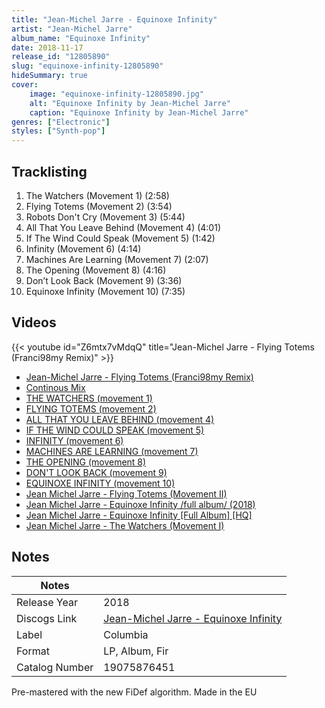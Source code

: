 ```yaml
---
title: "Jean-Michel Jarre - Equinoxe Infinity"
artist: "Jean-Michel Jarre"
album_name: "Equinoxe Infinity"
date: 2018-11-17
release_id: "12805890"
slug: "equinoxe-infinity-12805890"
hideSummary: true
cover:
    image: "equinoxe-infinity-12805890.jpg"
    alt: "Equinoxe Infinity by Jean-Michel Jarre"
    caption: "Equinoxe Infinity by Jean-Michel Jarre"
genres: ["Electronic"]
styles: ["Synth-pop"]
---
```


## Tracklisting
1. The Watchers (Movement 1)  (2:58)
2. Flying Totems (Movement 2)  (3:54)
3. Robots Don't Cry (Movement 3)  (5:44)
4. All That You Leave Behind (Movement 4)  (4:01)
5. If The Wind Could Speak (Movement 5)  (1:42)
6. Infinity (Movement 6)  (4:14)
7. Machines Are Learning (Movement 7)  (2:07)
8. The Opening (Movement 8) (4:16)
9. Don’t Look Back (Movement 9)  (3:36)
10. Equinoxe Infinity (Movement 10)  (7:35)

## Videos
{{< youtube id="Z6mtx7vMdqQ" title="Jean-Michel Jarre - Flying Totems (Franci98my Remix)" >}}
- [Jean-Michel Jarre - Flying Totems (Franci98my Remix)](https://www.youtube.com/watch?v=jaXBcbxJc5E)
- [Continous Mix](https://www.youtube.com/watch?v=wuBvQapEhAo)
- [THE WATCHERS (movement 1)](https://www.youtube.com/watch?v=ytd-i6fNWzY)
- [FLYING TOTEMS (movement 2)](https://www.youtube.com/watch?v=vd4DHJAddVg)
- [ALL THAT YOU LEAVE BEHIND (movement 4)](https://www.youtube.com/watch?v=Cw6Nc6QPfg0)
- [IF THE WIND COULD SPEAK (movement 5)](https://www.youtube.com/watch?v=Ij0uhDRpIcg)
- [INFINITY (movement 6)](https://www.youtube.com/watch?v=xFGVI0_UiNs)
- [MACHINES ARE LEARNING (movement 7)](https://www.youtube.com/watch?v=e3OZxdPrrno)
- [THE OPENING (movement 8)](https://www.youtube.com/watch?v=7-r0-SdrzCA)
- [DON'T LOOK BACK (movement 9)](https://www.youtube.com/watch?v=xJ3n3JTiZ20)
- [EQUINOXE INFINITY (movement 10)](https://www.youtube.com/watch?v=kmGSVzi7W4A)
- [Jean Michel Jarre - Flying Totems (Movement II)](https://www.youtube.com/watch?v=mULr-gnkHtg)
- [Jean Michel Jarre - Equinoxe Infinity /full album/ (2018)](https://www.youtube.com/watch?v=MOdQSZPj1kk)
- [Jean Michel Jarre - Equinoxe Infinity [Full Album] [HQ]](https://www.youtube.com/watch?v=LL1RawtMmb8)
- [Jean Michel Jarre - The Watchers (Movement I)](https://www.youtube.com/watch?v=d_RsdauwljE)


## Notes

| Notes          |             |
| ---------------| ----------- |
| Release Year   | 2018 |
| Discogs Link   | [Jean-Michel Jarre - Equinoxe Infinity](https://www.discogs.com/release/12805890-Jean-Michel-Jarre-Equinoxe-Infinity) |
| Label          | Columbia |
| Format         | LP, Album, Fir |
| Catalog Number | 19075876451 |

Pre-mastered with the new FiDef algorithm.  Made in the EU

